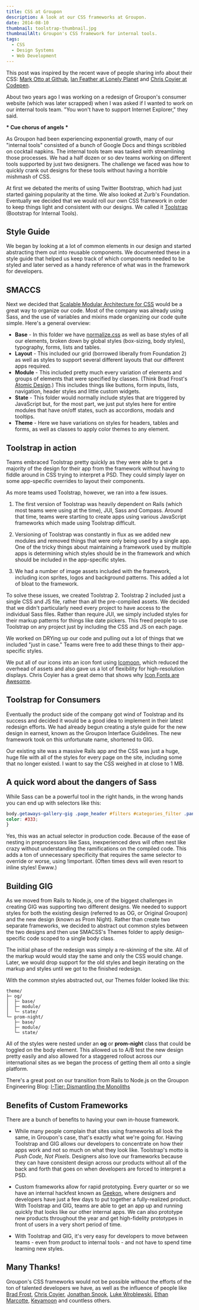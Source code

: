 ```yaml
---
title: CSS at Groupon
description: A look at our CSS frameworks at Groupon.
date: 2014-08-10
thumbnail: toolstrap-thumbnail.jpg
thumbnailAlt: Groupon's CSS framework for internal tools.
tags:
  - CSS
  - Design Systems
  - Web Development
---
```


This post was inspired by the recent wave of people sharing info about their CSS: [Mark Otto at Github](http://markdotto.com/2014/07/23/githubs-css/), [Ian Feather at Lonely Planet](http://ianfeather.co.uk/css-at-lonely-planet/) and [Chris Coyier at Codepen](http://codepen.io/chriscoyier/blog/codepens-css).

About two years ago I was working on a redesign of Groupon's consumer website (which was later scrapped) when I was asked if I wanted to work on our internal tools team. "You won't have to support Internet Explorer," they said.

**\* Cue chorus of angels \***

As Groupon had been experiencing exponential growth, many of our "internal tools" consisted of a bunch of Google Docs and things scribbled on cocktail napkins. The internal tools team was tasked with streamlining those processes. We had a half dozen or so dev teams working on different tools supported by just two designers. The challenge we faced was how to quickly crank out designs for these tools without having a horrible mishmash of CSS.

At first we debated the merits of using Twitter Bootstrap, which had just started gaining popularity at the time. We also looked at Zurb's Foundation. Eventually we decided that we would roll our own CSS framework in order to keep things light and consistent with our designs. We called it [Toolstrap](https://speakerdeck.com/peruvianidol/toolstrap-a-css-framework-for-groupon-internal-tools) (Bootstrap for Internal Tools).

## Style Guide

We began by looking at a lot of common elements in our design and started abstracting them out into reusable components. We documented these in a style guide that helped us keep track of which components needed to be styled and later served as a handy reference of what was in the framework for developers.

## SMACCS

Next we decided that [Scalable Modular Architecture for CSS](https://smacss.com/) would be a great way to organize our code. Most of the company was already using Sass, and the use of variables and mixins made organizing our code quite simple. Here's a general overview:

* **Base** - In this folder we have [normalize.css](http://necolas.github.io/normalize.css/) as well as base styles of all our elements, broken down by global styles (box-sizing, body styles), typography, forms, lists and tables.
* **Layout** - This included our grid (borrowed liberally from Foundation 2) as well as styles to support several different layouts that our different apps required.
* **Module** - This included pretty much every variation of elements and groups of elements that were specified by classes. (Think Brad Frost's [Atomic Design](http://bradfrostweb.com/blog/post/atomic-web-design/).) This includes things like buttons, form inputs, lists, navigation, header styles and little custom widgets.
* **State** - This folder would normally include styles that are triggered by JavaScript but, for the most part, we just put styles here for entire modules that have on/off states, such as accordions, modals and tooltips.
* **Theme** - Here we have variations on styles for headers, tables and forms, as well as classes to apply color themes to any element.

## Toolstrap in action

Teams embraced Toolstrap pretty quickly as they were able to get a majority of the design for their app from the framework without having to fiddle around in CSS trying to interpret a PSD. They could simply layer on some app-specific overrides to layout their components.

As more teams used Toolstrap, however, we ran into a few issues.

1. The first version of Toolstrap was heavily dependent on Rails (which most teams were using at the time), JUI, Sass and Compass. Around that time, teams were starting to create apps using various JavaScript frameworks which made using Toolstrap difficult.

2. Versioning of Toolstrap was constantly in flux as we added new modules and removed things that were only being used by a single app. One of the tricky things about maintaining a framework used by multiple apps is determining which styles should be in the framework and which should be included in the app-specific styles.

3. We had a number of image assets included with the framework, including icon sprites, logos and background patterns. This added a lot of bloat to the framework.

To solve these issues, we created Toolstrap 2. Toolstrap 2 included just a single CSS and JS file, rather than all the pre-compiled assets. We decided that we didn't particularly need every project to have access to the individual Sass files. Rather than require JUI, we simply included styles for their markup patterns for things like date pickers. This freed people to use Toolstrap on any project just by including the CSS and JS on each page.

We worked on DRYing up our code and pulling out a lot of things that we included "just in case." Teams were free to add these things to their app-specific styles.

We put all of our icons into an icon font using [Icomoon](https://icomoon.io/), which reduced the overhead of assets and also gave us a lot of flexibility for high-resolution displays. Chris Coyier has a great demo that shows why [Icon Fonts are Awesome](http://css-tricks.com/examples/IconFont/).

## Toolstrap for Consumers

Eventually the product side of the company got wind of Toolstrap and its success and decided it would be a good idea to implement in their latest redesign efforts. We had already begun creating a style guide for the new design in earnest, known as the Groupon Interface Guidelines. The new framework took on this unfortunate name, shortened to GIG.

Our existing site was a massive Rails app and the CSS was just a huge, huge file with all of the styles for every page on the site, including some that no longer existed. I want to say the CSS weighed in at close to 1 MB.

## A quick word about the dangers of Sass

While Sass can be a powerful tool in the right hands, in the wrong hands you can end up with selectors like this:

```scss
body.getaways-gallery-gig .page_header #filters #categories_filter .pane .categories_container .categories ul li.selectBox-selected a {
color: #333;
}
```

Yes, this was an actual selector in production code. Because of the ease of nesting in preprocessors like Sass, inexperienced devs will often nest like crazy without understanding the ramifications on the compiled code. This adds a ton of unnecessary specificity that requires the same selector to override or worse, using !important. (Often times devs will even resort to inline styles! Ewww.)

## Building GIG

As we moved from Rails to Node.js, one of the biggest challenges in creating GIG was supporting two different designs. We needed to support styles for both the existing design (referred to as OG, or Original Groupon) and the new design (known as Prom Night). Rather than create two separate frameworks, we decided to abstract out common styles between the two designs and then use SMACSS's Themes folder to apply design-specific code scoped to a single body class.

The initial phase of the redesign was simply a re-skinning of the site. All of the markup would would stay the same and only the CSS would change. Later, we would drop support for the old styles and begin iterating on the markup and styles until we got to the finished redesign.

With the common styles abstracted out, our Themes folder looked like this:

```text
theme/
├─ og/
│  ├─ base/
│  ├─ module/
│  └─ state/
└─ prom-night/
   ├─ base/
   ├─ module/
   └─ state/
```

All of the styles were nested under an **og** or **prom-night** class that could be toggled on the body element. This allowed us to A/B test the new design pretty easily and also allowed for a staggered rollout across our international sites as we began the process of getting them all onto a single platform.

There's a great post on our transition from Rails to Node.js on the Groupon Engineering Blog: [I-Tier: Dismantling the Monoliths](https://engineering.groupon.com/2013/misc/i-tier-dismantling-the-monoliths/)

## Benefits of Custom Frameworks

There are a bunch of benefits to having your own in-house framework.

* While many people complain that sites using frameworks all look the same, in Groupon's case, that's exactly what we're going for. Having Toolstrap and GIG allows our developers to concentrate on how their apps work and not so much on what they look like. Toolstrap's motto is *Push Code, Not Pixels*. Designers also love our frameworks because they can have consistent design across our products without all of the back and forth that goes on when developers are forced to interpret a PSD.

* Custom frameworks allow for rapid prototyping. Every quarter or so we have an internal hackfest known as [Geekon](https://engineering.groupon.com/2013/misc/bottoms-up-innovation-groupon-hosts-geekon-first-internal-tech-conference/), where designers and developers have just a few days to put together a fully-realized product. With Toolstrap and GIG, teams are able to get an app up and running quickly that looks like our other internal apps. We can also prototype new products throughout the year and get high-fidelity prototypes in front of users in a very short period of time.  

* With Toolstrap and GIG, it's very easy for developers to move between teams - even from product to internal tools - and not have to spend time learning new styles.  

## Many Thanks!

Groupon's CSS frameworks would not be possible without the efforts of the ton of talented developers we have, as well as the influence of people like [Brad Frost](http://bradfrostweb.com/), [Chris Coyier](http://chriscoyier.net/), [Jonathan Snook](http://snook.ca/), [Luke Wroblewski](http://www.lukew.com/), [Ethan Marcotte](http://ethanmarcotte.com/), [Keyamoon](http://keyamoon.com/) and countless others.